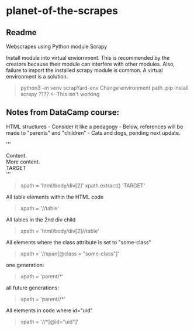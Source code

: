 # planet-of-the-scrapes

## Readme

Webscrapes using Python module Scrapy

Install module into virtual enviornment.  This is recommended by the creators because their module can interfere with other modules.
Also, failure to import the installed scrapy module is common. A virtual environment is a solution.

> python3 -m venv scrapYard-env
Change environment path.
> pip install scrapy ???? <--This isn't working

## Notes from DataCamp course:

HTML structures - Consider it like a pedagogy - Below, references will be made to "parents" and "children" - Cats and dogs, pending next update.

'''
<html>
  <body>
    <span>
      Content.
    </span>
    <div>
      More content.
    </div>
    <div>
      TARGET
    </div>
  </body>
</html>
'''

> xpath = 'html/body/div[2]'
> xpath.extract()
> 'TARGET'

All table elements within the HTML code
> xpath = '//table'

All tables in the 2nd div child
> xpath = 'html/body/div[2]//table'

All <span> elements where the class attribute is set to "some-class"
> xpath = '//span[@class = "some-class"]'

one generation:
> xpath = 'parent/*'

all future generations:
> xpath = 'parent//*'

All elements in code where id="uid"
> xpath = '//*[@id="uid"]'
